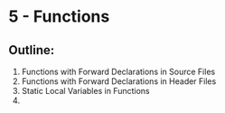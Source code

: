 # 5 - Functions

## Outline:
1. Functions with Forward Declarations in Source Files
2. Functions with Forward Declarations in Header Files
3. Static Local Variables in Functions
4. 